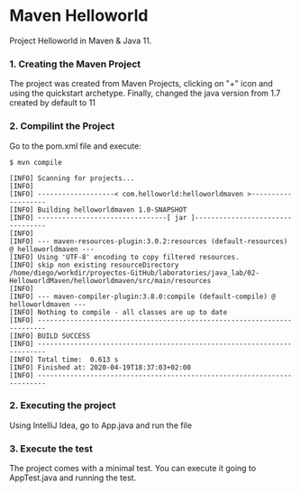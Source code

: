 # Maven Helloworld

Project Helloworld in Maven & Java 11.

### 1. Creating the Maven Project

The project was created from Maven Projects, clicking on "+" icon and using the quickstart archetype.
Finally, changed the java version from 1.7 created by default to 11

### 2. Compilint the Project

Go to the pom.xml file and execute:

```shell
$ mvn compile

[INFO] Scanning for projects...
[INFO] 
[INFO] -------------------< com.helloworld:helloworldmaven >-------------------
[INFO] Building helloworldmaven 1.0-SNAPSHOT
[INFO] --------------------------------[ jar ]---------------------------------
[INFO] 
[INFO] --- maven-resources-plugin:3.0.2:resources (default-resources) @ helloworldmaven ---
[INFO] Using 'UTF-8' encoding to copy filtered resources.
[INFO] skip non existing resourceDirectory /home/diego/workdir/proyectos-GitHub/laboratories/java_lab/02-HelloworldMaven/helloworldmaven/src/main/resources
[INFO] 
[INFO] --- maven-compiler-plugin:3.8.0:compile (default-compile) @ helloworldmaven ---
[INFO] Nothing to compile - all classes are up to date
[INFO] ------------------------------------------------------------------------
[INFO] BUILD SUCCESS
[INFO] ------------------------------------------------------------------------
[INFO] Total time:  0.613 s
[INFO] Finished at: 2020-04-19T18:37:03+02:00
[INFO] ------------------------------------------------------------------------
```

### 2. Executing the project

Using IntelliJ Idea, go to App.java and run the file

### 3. Execute the test

The project comes with a minimal test. You can execute it going to AppTest.java and running the test.
